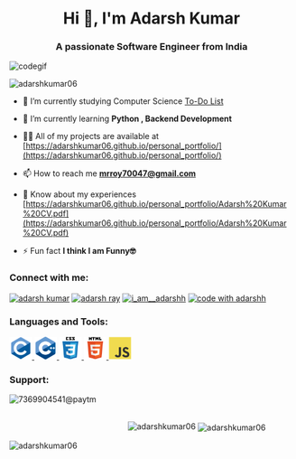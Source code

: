 <h1 align="center">Hi 👋, I'm Adarsh Kumar</h1>
<h3 align="center">A passionate Software Engineer from India</h3>

<img aling="right" alt="codegif" width="400" src="https://www.google.com/url?sa=i&url=https%3A%2F%2Fmedium.com%2Fswlh%2Fwhat-is-programming-d5aa8fb0f280&psig=AOvVaw0eVEoJcpej4g6doqmowuEe&ust=1704863298242000&source=images&cd=vfe&opi=89978449&ved=0CBEQjRxqFwoTCODSyI3Fz4MDFQAAAAAdAAAAABAD">

<p align="left"> <img src="https://komarev.com/ghpvc/?username=adarshkumar06&label=Profile%20views&color=0e75b6&style=flat" alt="adarshkumar06" /> </p>

- 🔭 I’m currently studying Computer Science [To-Do List](https://adarshkumar06.github.io/To-Do-List/)

- 🌱 I’m currently learning **Python , Backend Development**

- 👨‍💻 All of my projects are available at [https://adarshkumar06.github.io/personal_portfolio/](https://adarshkumar06.github.io/personal_portfolio/)

- 📫 How to reach me **mrroy70047@gmail.com**

- 📄 Know about my experiences [https://adarshkumar06.github.io/personal_portfolio/Adarsh%20Kumar%20CV.pdf](https://adarshkumar06.github.io/personal_portfolio/Adarsh%20Kumar%20CV.pdf)

- ⚡ Fun fact **I think I am Funny🤓**

<h3 align="left">Connect with me:</h3>
<p align="left">
<a href="https://www.linkedin.com/in/adarsh-kumar-9810a5262/" target="blank"><img align="center" src="https://raw.githubusercontent.com/rahuldkjain/github-profile-readme-generator/master/src/images/icons/Social/linked-in-alt.svg" alt="adarsh kumar" height="30" width="40" /></a>
<a href="https://www.facebook.com/profile.php?id=100023457229974&mibextid=2JQ9oc" target="blank"><img align="center" src="https://raw.githubusercontent.com/rahuldkjain/github-profile-readme-generator/master/src/images/icons/Social/facebook.svg" alt="adarsh ray" height="30" width="40" /></a>
<a href="https://www.instagram.com/i_am__adarshh?igshid=ZGNjOWZkYTE3MQ==" target="blank"><img align="center" src="https://raw.githubusercontent.com/rahuldkjain/github-profile-readme-generator/master/src/images/icons/Social/instagram.svg" alt="i_am__adarshh" height="30" width="40" /></a>
<a href="https://www.youtube.com/@codewithadarshhyt" target="blank"><img align="center" src="https://raw.githubusercontent.com/rahuldkjain/github-profile-readme-generator/master/src/images/icons/Social/youtube.svg" alt="code with adarshh" height="30" width="40" /></a>
</p>

<h3 align="left">Languages and Tools:</h3>
<p align="left"> <a href="https://www.cprogramming.com/" target="_blank" rel="noreferrer"> <img src="https://raw.githubusercontent.com/devicons/devicon/master/icons/c/c-original.svg" alt="c" width="40" height="40"/> </a> <a href="https://www.w3schools.com/cpp/" target="_blank" rel="noreferrer"> <img src="https://raw.githubusercontent.com/devicons/devicon/master/icons/cplusplus/cplusplus-original.svg" alt="cplusplus" width="40" height="40"/> </a> <a href="https://www.w3schools.com/css/" target="_blank" rel="noreferrer"> <img src="https://raw.githubusercontent.com/devicons/devicon/master/icons/css3/css3-original-wordmark.svg" alt="css3" width="40" height="40"/> </a> <a href="https://www.w3.org/html/" target="_blank" rel="noreferrer"> <img src="https://raw.githubusercontent.com/devicons/devicon/master/icons/html5/html5-original-wordmark.svg" alt="html5" width="40" height="40"/> </a> <a href="https://developer.mozilla.org/en-US/docs/Web/JavaScript" target="_blank" rel="noreferrer"> <img src="https://raw.githubusercontent.com/devicons/devicon/master/icons/javascript/javascript-original.svg" alt="javascript" width="40" height="40"/> </a> </p>

<h3 align="left">Support:</h3>
<p><a href="[https://www.buymeacoffee.com/7369904541@paytm](https://www.buymeacoffee.com/adarshkumar06)"> <img align="left" src="https://cdn.buymeacoffee.com/buttons/v2/default-yellow.png" height="50" width="210" alt="7369904541@paytm" /></a></p><br><br>

<p><img align="left" src="https://github-readme-stats.vercel.app/api/top-langs?username=adarshkumar06&show_icons=true&locale=en&layout=compact" alt="adarshkumar06" /></p>

<p>&nbsp;<img align="center" src="https://github-readme-stats.vercel.app/api?username=adarshkumar06&show_icons=true&locale=en" alt="adarshkumar06" /></p>

<p><img align="center" src="https://github-readme-streak-stats.herokuapp.com/?user=adarshkumar06&" alt="adarshkumar06" /></p>
